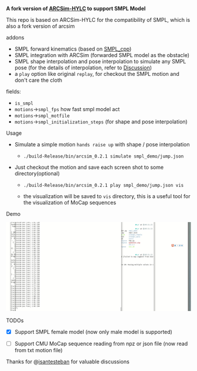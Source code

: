 **A fork version of [ARCSim-HYLC](https://git.ist.ac.at/gsperl/ARCSim-HYLC) to support SMPL Model**

This repo is based on ARCSim-HYLC for the compatibility of SMPL, which  is also a fork version of arcsim

addons

* SMPL forward kinematics (based on [SMPL_cpp](https://github.com/soulslicer/smpl_cpp)) 
* SMPL integration with ARCSim (forwarded SMPL model as the obstacle)
* SMPL shape interpolation and pose interpolation to simulate any SMPL pose (for the details of interpolation, refer to [Discussion](https://github.com/isantesteban/vto-dataset/issues/1))
* a `play` option like original `replay`, for checkout the SMPL motion and don't care the cloth

fields:
* `is_smpl`
* `motions`->`smpl_fps`  how fast smpl model act 
* `motions`->`smpl_motfile`
* `motions`->`smpl_initialization_steps` (for shape and pose interpolation)



Usage

* Simulate a simple motion `hands raise up` with shape / pose interpolation 

  * `./build-Release/bin/arcsim_0.2.1 simulate smpl_demo/jump.json`

* Just checkout the motion and save each screen shot to some directory(optional)

  * `./build-Release/bin/arcsim_0.2.1 play smpl_demo/jump.json vis`

  * the visualization will be saved to `vis` directory, this is a useful tool for the visualization of MoCap sequences

    

Demo 

![](imgs/demo_handsup.gif)



TODOs

- [x] Support SMPL female model (now only male model is supported)
- [ ] Support CMU MoCap sequence reading from npz or json file (now read from txt motion file)



Thanks for @[isantesteban](https://github.com/isantesteban) for valuable discussions
